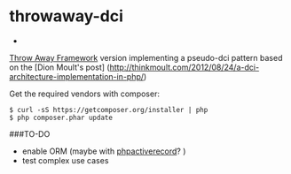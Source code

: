 # throwaway-dci
-
[Throw Away Framework](https://github.com/kpacha/throwaway) version implementing a pseudo-dci pattern based on the [Dion Moult's post] (http://thinkmoult.com/2012/08/24/a-dci-architecture-implementation-in-php/)

Get the required vendors with composer:

    $ curl -sS https://getcomposer.org/installer | php
    $ php composer.phar update

###TO-DO
- enable ORM (maybe with [phpactiverecord](http://www.phpactiverecord.org/)? )
- test complex use cases